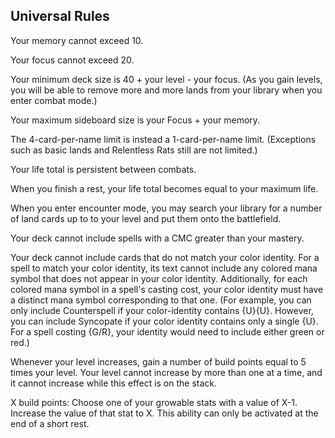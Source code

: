 ## Universal Rules

Your memory cannot exceed 10.

Your focus cannot exceed 20.

Your minimum deck size is 40 + your level - your focus. (As you gain levels, you will be able to remove more and more lands from your library when you enter combat mode.)

Your maximum sideboard size is your Focus + your memory.

The 4-card-per-name limit is instead a 1-card-per-name limit. (Exceptions such as basic lands and Relentless Rats still are not limited.)

Your life total is persistent between combats.

When you finish a rest, your life total becomes equal to your maximum life.

When you enter encounter mode, you may search your library for a number of land cards up to to your level and put them onto the battlefield.

Your deck cannot include spells with a CMC greater than your mastery.

Your deck cannot include cards that do not match your color identity. For a spell to match your color identity, its text cannot include any colored mana symbol that does not appear in your color identity. Additionally, for each colored mana symbol in a spell's casting cost, your color identity must have a distinct mana symbol corresponding to that one. (For example, you can only include Counterspell if your color-identity contains {U}{U}. However, you can include Syncopate if your color identity contains only a single {U}. For a spell costing {G/R}, your identity would need to include either green or red.)

Whenever your level increases, gain a number of build points equal to 5 times your level. Your level cannot increase by more than one at a time, and it cannot increase while this effect is on the stack.

X build points: Choose one of your growable stats with a value of X-1. Increase the value of that stat to X. This ability can only be activated at the end of a short rest.

